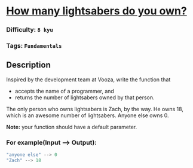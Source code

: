 # [How many lightsabers do you own?](https://www.codewars.com/kata/51f9d93b4095e0a7200001b8)

### Difficulty: `8 kyu`

### Tags: `Fundamentals`

## Description

Inspired by the development team at Vooza, write the function that

- accepts the name of a programmer, and
- returns the number of lightsabers owned by that person.

The only person who owns lightsabers is Zach, by the way. He owns 18, which is an awesome number of lightsabers. Anyone else owns 0.

**Note:** your function should have a default parameter.

### For example(Input --> Output):

```js
"anyone else" --> 0
"Zach" --> 18
```